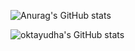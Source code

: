 <!--![Top Langs](https://github-readme-stats.vercel.app/api/top-langs/?username=oktayudha05&layout=compact)

![Top Langs](https://github-readme-stats.vercel.app/api/top-langs/?username=oktayudha05&layout=compact&icons=true&theme=transparent)
-->
![Anurag's GitHub stats](https://github-readme-stats.vercel.app/api?username=anuraghazra&show_icons=true&theme=transparent)

![oktayudha's GitHub stats](https://github-readme-stats.vercel.app/api/wakatime?username=oktayudha05&show_icons=true&theme=transparent)

<!--
**oktayudha05/oktayudha05** is a ✨ _special_ ✨ repository because its `README.md` (this file) appears on your GitHub profile.

Here are some ideas to get you started:

- 🔭 I’m currently working on ...
- 🌱 I’m currently learning ...
- 👯 I’m looking to collaborate on ...
- 🤔 I’m looking for help with ...
- 💬 Ask me about ...
- 📫 How to reach me: ...
- 😄 Pronouns: ...
- ⚡ Fun fact: ...
-->
